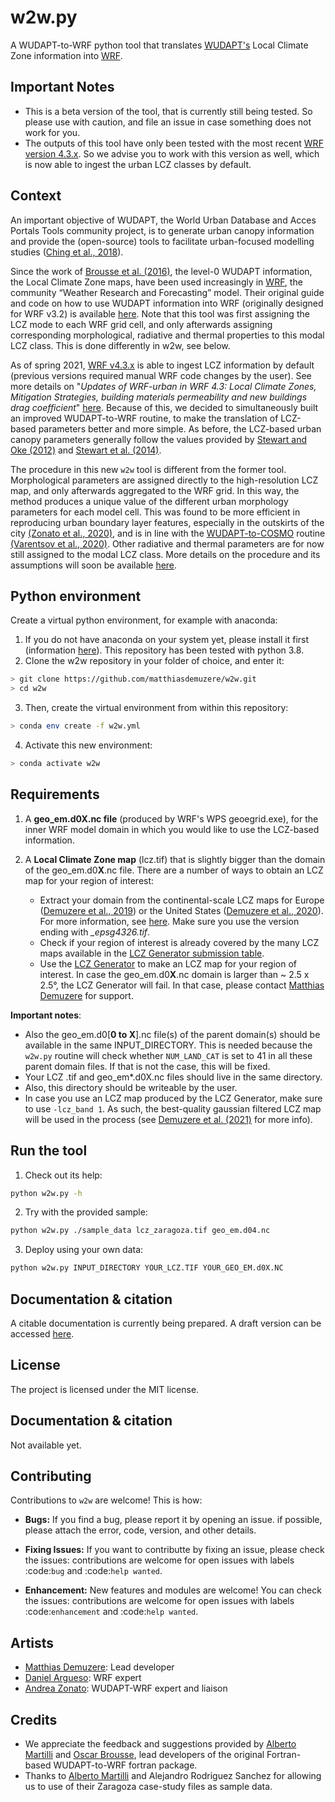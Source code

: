 w2w.py
======
A WUDAPT-to-WRF python tool that translates [WUDAPT's](www.wudapt.org) Local Climate Zone information into [WRF](https://github.com/wrf-model/WRF).

Important Notes
-------
- This is a beta version of the tool, that is currently still being tested. So please use with caution, and file an issue in case something does not work for you.
- The outputs of this tool have only been tested with the most recent [WRF version 4.3.x](https://github.com/wrf-model/WRF/releases/tag/v4.3). So we advise you to work with this version as well, which is now able to ingest the urban LCZ classes by default.

Context
-------
An	important	objective	of	WUDAPT, the World Urban Database and Acces Portals Tools community project, is to generate urban canopy information and provide the (open-source) tools to facilitate urban-focused modelling studies ([Ching et al., 2018](http://journals.ametsoc.org/doi/10.1175/BAMS-D-16-0236.1)). 

Since the work of [Brousse et al. (2016)](10.1016/j.uclim.2016.04.001), the level-0 WUDAPT information, the Local Climate Zone maps, have been used increasingly in [WRF](https://github.com/wrf-model/WRF), the community “Weather Research and Forecasting” model. Their original guide and code on how to use WUDAPT information into WRF (originally designed for WRF v3.2) is available [here](https://www.wudapt.org/wudapt-to-wrf/). Note that this tool was first assigning the LCZ mode to each WRF grid cell, and only afterwards assigning corresponding morphological, radiative and thermal properties to this modal LCZ class. This is done differently in w2w, see below. 

As of spring 2021, [WRF v4.3.x](https://github.com/wrf-model/WRF/releases/tag/v4.3) is able to ingest LCZ information by default (previous versions required manual WRF code changes by the user). See more details on "*Updates of WRF-urban in WRF 4.3: Local Climate Zones, Mitigation Strategies, building materials permeability and new buildings drag coefficient*" [here](https://ral.ucar.edu/sites/default/files/public/product-tool/urban-canopy-model/WRF_urban_update_Readme_file_WRF4.3.pdf). Because of this, we decided to simultaneously built an improved WUDAPT-to-WRF routine, to make the translation of LCZ-based parameters better and more simple. As before, the LCZ-based urban canopy parameters generally follow the values provided by [Stewart and Oke (2012)](http://doi.org/10.1175/BAMS-D-11-00019.1) and [Stewart et al. (2014)](http://doi.org/10.1002/joc.3746).

The procedure in this new `w2w` tool is different from the former tool. Morphological parameters are assigned directly to the high-resolution LCZ map, and only afterwards aggregated to the WRF grid. In this way, the method produces a unique value of the different urban morphology parameters for each model cell. This was found to be more efficient in reproducing urban boundary layer features, especially in the outskirts of the city [(Zonato et al., 2020)](https://doi.org/10.1016/j.uclim.2020.100584), and is in line with the [WUDAPT-to-COSMO](https://github.com/matthiasdemuzere/WUDAPT-to-COSMO) routine [(Varentsov et al., 2020)](https://www.mdpi.com/2073-4433/11/12/1349). Other radiative and thermal parameters are for now still assigned to the modal LCZ class. More details on the procedure and its assumptions will soon be available [here](https://github.com/matthiasdemuzere/w2w#how-to-cite).  


Python environment
-------
Create a virtual python environment, for example with anaconda: 
1. If you do not have anaconda on your system yet, please install it first (information [here](https://docs.conda.io/en/latest/miniconda.html)). This repository has been tested with python 3.8.
2. Clone the w2w repository in your folder of choice, and enter it:
```sh   
> git clone https://github.com/matthiasdemuzere/w2w.git
> cd w2w 
```

3. Then, create the virtual environment from within this repository:
```sh   
> conda env create -f w2w.yml
```
4. Activate this new environment:
```sh   
> conda activate w2w
```

Requirements
-------
1. A **geo_em.d0X.nc file** (produced by WRF's WPS geoegrid.exe), for the inner WRF model domain in which you would like to use the LCZ-based information. 


2. A **Local Climate Zone map** (lcz.tif) that is slightly bigger than the domain of the geo_em.d0**X**.nc file. There are a number of ways to obtain an LCZ map for your region of interest:
   
   * Extract your domain from the continental-scale LCZ maps for Europe ([Demuzere et al., 2019](https://doi.org/10.1371/journal.pone.0214474)) or the United States ([Demuzere et al., 2020](https://doi.org/10.1038/s41597-020-00605-z)). For more information, see [here](https://www.wudapt.org/lcz-maps/). Make sure you use the version ending with *_epsg4326.tif*.
   * Check if your region of interest is already covered by the many LCZ maps available in the [LCZ Generator submission table](https://lcz-generator.rub.de/submissions).
   * Use the [LCZ Generator](https://lcz-generator.rub.de/) to make an LCZ map for your region of interest. In case the geo_em.d0**X**.nc domain is larger than ~ 2.5 x 2.5°, the LCZ Generator will fail. In that case, please contact [Matthias Demuzere](mailto:matthias.demuzere@rub.de) for support. 

**Important notes**: 
* Also the geo_em.d0[**0 to X**].nc file(s) of the parent domain(s) should be available in the same INPUT_DIRECTORY. This is needed because the `w2w.py` routine will check whether `NUM_LAND_CAT` is set to 41 in all these parent domain files. If that is not the case, this will be fixed.
* Your LCZ .tif and geo_em*.d0X.nc files should live in the same directory.
* Also, this directory should be writeable by the user.
* In case you use an LCZ map produced by the LCZ Generator, make sure to use `-lcz_band 1`. As such, the best-quality gaussian filtered LCZ map will be used in the process (see [Demuzere et al. (2021)](https://doi.org/10.3389/fenvs.2021.637455) for more info).

Run the tool
-------

1. Check out its help:
```sh
python w2w.py -h 
```
2. Try with the provided sample:
```sh
python w2w.py ./sample_data lcz_zaragoza.tif geo_em.d04.nc       
```

3. Deploy using your own data:
```sh
python w2w.py INPUT_DIRECTORY YOUR_LCZ.TIF YOUR_GEO_EM.d0X.NC       
```

Documentation & citation
-------
A citable documentation is currently being prepared. A draft version can be accessed [here](). 

License
-------
The project is licensed under the MIT license.


Documentation & citation
-------
Not available yet. 

Contributing
-------

Contributions to `w2w` are welcome! This is how:

- **Bugs:** If you find a bug, please report it by opening an issue. if possible, please attach the error, code, version, and other details. 

- **Fixing Issues:** If you want to contributte by fixing an issue, please check the issues: contributions are welcome for open issues with labels :code:`bug` and :code:`help wanted`.

- **Enhancement:** New features and modules are welcome! You can check the issues: contributions are welcome for open issues with labels :code:`enhancement` and :code:`help wanted`.

Artists
-------
* [Matthias Demuzere](https://github.com/matthiasdemuzere): Lead developer
* [Daniel Argueso](https://github.com/dargueso): WRF expert 
* [Andrea Zonato](https://github.com/andreazonato): WUDAPT-WRF expert and liaison

Credits
-------
* We appreciate the feedback and suggestions provided by [Alberto Martilli](https://github.com/albertomartilli) and [Oscar Brousse](https://github.com/oscarbrousse), lead developers of the original Fortran-based WUDAPT-to-WRF fortran package. 
* Thanks to [Alberto Martilli](https://github.com/albertomartilli) and Alejandro Rodriguez Sanchez for allowing us to use of their Zaragoza case-study files as sample data. 

